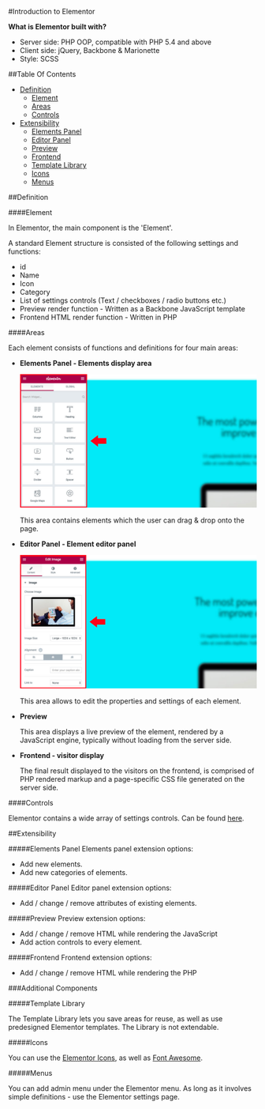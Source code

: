 #Introduction to Elementor

**What is Elementor built with?**

* Server side: PHP OOP, compatible with PHP 5.4 and above
* Client side: jQuery, Backbone & Marionette
* Style: SCSS

##Table Of Contents

* [Definition]()
  - [Element](#element)
  - [Areas](#areas)
  - [Controls](#controls)
* [Extensibility](#extensibility)
  - [Elements Panel](#elements-panel)
  - [Editor Panel](#editor-panel)
  - [Preview](#preview)
  - [Frontend](#frontend)
  - [Template Library](#template-library)
  - [Icons](#icons)
  - [Menus](#menus)

##Definition

####Element

In Elementor, the main component is the 'Element'.

A standard Element structure is consisted of the following settings and functions:

* id
* Name
* Icon
* Category
* List of settings controls (Text / checkboxes / radio buttons etc.)
* Preview render function - Written as a Backbone JavaScript template
* Frontend HTML render function - Written in PHP

####Areas

Each element consists of functions and definitions for four main areas:

* **Elements Panel - Elements display area**

    ![](content/images/elements-panel.jpg "Elements Panel")

    This area contains elements which the user can drag & drop onto the page.
    
* **Editor Panel - Element editor panel**

    ![](content/images/editor-panel.jpg "Editor Panel")

    This area allows to edit the properties and settings of each element.

* **Preview**

    This area displays a live preview of the element, rendered by a JavaScript engine, typically without loading from the server side.

* **Frontend - visitor display**

    The final result displayed to the visitors on the frontend, is comprised of PHP rendered markup and a page-specific CSS file generated on the server side.

####Controls

Elementor contains a wide array of settings controls. Can be found [here](content/controls/README.md).

##Extensibility

#####Elements Panel
Elements panel extension options:

* Add new elements.
* Add new categories of elements.

#####Editor Panel
Editor panel extension options:

* Add / change / remove attributes of existing elements.

#####Preview
Preview extension options:

* Add / change / remove HTML while rendering the JavaScript
* Add action controls to every element.

#####Frontend
Frontend extension options:

* Add / change / remove HTML while rendering the PHP


###Additional Components

#####Template Library

The Template Library lets you save areas for reuse, as well as use predesigned Elementor templates. The Library is not extendable.

#####Icons

You can use the [Elementor Icons](https://github.com/pojome/elementor-icons), as well as [Font Awesome](http://fontawesome.io/).

#####Menus

You can add admin menu under the Elementor menu. As long as it involves simple definitions - use the Elementor settings page.